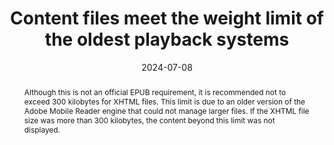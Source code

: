 ---
title: Content files meet the weight limit of the oldest playback systems
abstract: Although this is not an official EPUB requirement, it is recommended not to exceed 300 kilobytes for XHTML files. This limit is due to an older version of the Adobe Mobile Reader engine that could not manage larger files. If the XHTML file size was more than 300 kilobytes, the content beyond this limit was not displayed.
categories:
  - Compatibility
agrege: O0000-E087
opquast: N/A
indiceebook: "87"
description: Rule 087
before: "086"
weight: "87"
after: "001"
actif: "1"
layout: rules
date: 2024-07-08
tags:
  - Ecodesign
  - Interoperability
objectif:
  - Ensure that EPUB files are compatible with older playback systems, especially those with technical limitations.
  - Ensure maximum interference between different playback systems and platforms.
  - Enhance performance and upload time of EPUB files.
Meo:
  - XHTML files should be split in units with a maximum weight of 250 kB
Controle:
  - Check XHTML file size
epubcheck: false
ace: false
humancheck: true
ReadiumGoToolkit: null
Source:
  - "[currency symbol] SNE"
Referentiel:
  - N/A
Steps:
  - Crafting
---